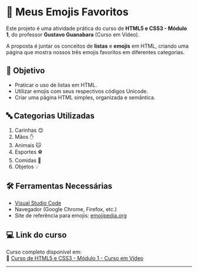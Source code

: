 # 📝 Meus Emojis Favoritos

Este projeto é uma atividade prática do curso de **HTML5 e CSS3 - Módulo 1**, do professor **Gustavo Guanabara** (Curso em Vídeo).

A proposta é juntar os conceitos de **listas** e **emojis** em HTML, criando uma página que mostra nossos três emojis favoritos em diferentes categorias.

## 🎯 Objetivo

- Praticar o uso de listas em HTML.
- Utilizar emojis com seus respectivos códigos Unicode.
- Criar uma página HTML simples, organizada e semântica.

## 🔤 Categorias Utilizadas

1. Carinhas 😊
2. Mãos ✋
3. Animais 🐱
4. Esportes ⚽
5. Comidas 🍔
6. Objetos 💡

## 🛠️ Ferramentas Necessárias

- [Visual Studio Code](https://code.visualstudio.com/)
- Navegador (Google Chrome, Firefox, etc.)
- Site de referência para emojis: [emojipedia.org](https://emojipedia.org)


## 💻 Link do curso

Curso completo disponível em:  
🔗 [Curso de HTML5 e CSS3 - Módulo 1 - Curso em Vídeo](https://www.cursoemvideo.com/curso/html5-css3-modulo1)


---


